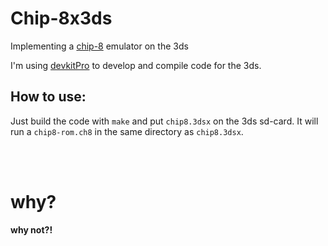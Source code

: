 # Chip-8x3ds
Implementing a [chip-8](https://en.wikipedia.org/wiki/CHIP-8) emulator on the 3ds
   
I'm using [devkitPro](https://github.com/devkitPro) to develop and compile code for the 3ds.


## How to use:
Just build the code with `make` and put `chip8.3dsx` on the 3ds sd-card. It
will run a `chip8-rom.ch8` in the same directory as `chip8.3dsx`.

<br><br>
# why?
**why not?!** 
